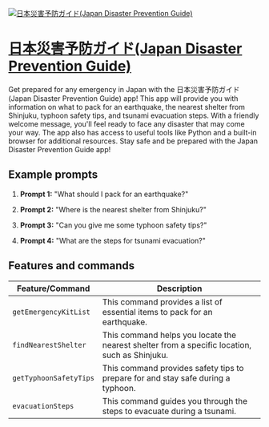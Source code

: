 [![日本災害予防ガイド(Japan Disaster Prevention Guide)](https://files.oaiusercontent.com/file-3b6zFMj3aHJvuLcCF6mQsp9i?se=2123-10-16T07%3A49%3A35Z&sp=r&sv=2021-08-06&sr=b&rscc=max-age%3D31536000%2C%20immutable&rscd=attachment%3B%20filename%3Dheartjapan.png&sig=8Ithijb44gsUQSN3%2B5L5epwM0K3Gudq2XJZTjrA2BI0%3D)](https://chat.openai.com/g/g-Hfpuj5uFp-ri-ben-zai-hai-yu-fang-gaido-japan-disaster-prevention-guide)

# [日本災害予防ガイド(Japan Disaster Prevention Guide)](https://chat.openai.com/g/g-Hfpuj5uFp-ri-ben-zai-hai-yu-fang-gaido-japan-disaster-prevention-guide)

Get prepared for any emergency in Japan with the 日本災害予防ガイド(Japan Disaster Prevention Guide) app! This app will provide you with information on what to pack for an earthquake, the nearest shelter from Shinjuku, typhoon safety tips, and tsunami evacuation steps. With a friendly welcome message, you'll feel ready to face any disaster that may come your way. The app also has access to useful tools like Python and a built-in browser for additional resources. Stay safe and be prepared with the Japan Disaster Prevention Guide app!

## Example prompts

1. **Prompt 1:** "What should I pack for an earthquake?"

2. **Prompt 2:** "Where is the nearest shelter from Shinjuku?"

3. **Prompt 3:** "Can you give me some typhoon safety tips?"

4. **Prompt 4:** "What are the steps for tsunami evacuation?"

## Features and commands

| Feature/Command | Description |
| --- | --- |
| `getEmergencyKitList` | This command provides a list of essential items to pack for an earthquake. |
| `findNearestShelter` | This command helps you locate the nearest shelter from a specific location, such as Shinjuku. |
| `getTyphoonSafetyTips` | This command provides safety tips to prepare for and stay safe during a typhoon. |
| `evacuationSteps` | This command guides you through the steps to evacuate during a tsunami. |